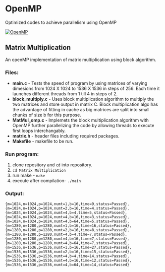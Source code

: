 # OpenMP
Optimized codes to achieve parallelism using OpenMP

[![OpenMP](https://img.shields.io/badge/OpenMP-3.0-red.svg)](https://www.openmp.org/)

Matrix Multiplication
-----
An openMP implementation of matrix multiplication using block algorithm.<br>
### Files:<br>
* **main.c** - Tests the speed of program by using matrices
of varying dimesions from 1024 X 1024 to 1536 X 1536 in steps of 256.
Each time it launches different threads from 1 till 4 in steps of 2.
* **block_multiply.c** - Uses block multiplication algorithm to multiply 
the two matrices and store output in matrix C. Block multiplication algo 
has the advantage of fitting in cache as big matrices are split into small
chunks of size b for this purpose.
* **MatMul_omp.c** - Implemets the block multiplication algorithm with OpenMP
further parallelizing the code by allowing threads to execute first loops interchangably.
* **matrix.h** - header files including required packages.
* **Makefile** - makefile to be run.

### Run program:
1. clone repository and `cd` into repository.
2. `cd Matrix Multiplication` 
3. run make - `make`
4. execute after compilation- `./main`

### Output:
```{m=1024,n=1024,p=1024,numt=1,b=16,time=9,status=Passed},  {m=1024,n=1024,p=1024,numt=2,b=16,time=4,status=Passed},  {m=1024,n=1024,p=1024,numt=4,b=4,time=5,status=Passed},  {m=1024,n=1024,p=1024,numt=4,b=16,time=3,status=Passed},  {m=1024,n=1024,p=1024,numt=4,b=64,time=5,status=Passed},  {m=1280,n=1280,p=1280,numt=1,b=16,time=16,status=Passed},  {m=1280,n=1280,p=1280,numt=2,b=16,time=8,status=Passed},  {m=1280,n=1280,p=1280,numt=4,b=4,time=7,status=Passed},  {m=1280,n=1280,p=1280,numt=4,b=16,time=7,status=Passed},  {m=1280,n=1280,p=1280,numt=4,b=64,time=7,status=Passed},  {m=1536,n=1536,p=1536,numt=1,b=16,time=27,status=Passed},  {m=1536,n=1536,p=1536,numt=2,b=16,time=15,status=Passed},  {m=1536,n=1536,p=1536,numt=4,b=4,time=14,status=Passed},  {m=1536,n=1536,p=1536,numt=4,b=16,time=12,status=Passed},  {m=1536,n=1536,p=1536,numt=4,b=64,time=14,status=Passed}```
